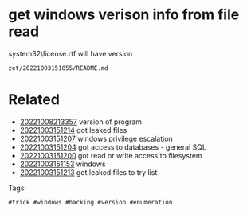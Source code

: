 # get windows verison info from file read
system32\license.rtf will have version

` zet/20221003151055/README.md `

# Related

- [20221008213357](/zet/20221008213357/README.md) version of program
- [20221003151214](/zet/20221003151214/README.md) got leaked files
- [20221003151207](/zet/20221003151207/README.md) windows privilege escalation
- [20221003151204](/zet/20221003151204/README.md) got access to databases - general SQL
- [20221003151200](/zet/20221003151200/README.md) got read or write access to filesystem
- [20221003151153](/zet/20221003151153/README.md) windows
- [20221003151213](/zet/20221003151213/README.md) got leaked files to try list

Tags:

    #trick #windows #hacking #version #enumeration
